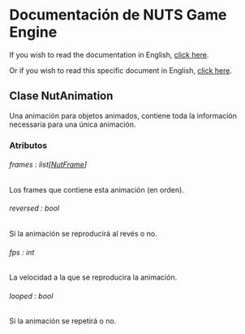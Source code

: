 # Documentación de NUTS Game Engine

If you wish to read the documentation in English, [click here](/DOCUMENTATION/INDEX.md).

Or if you wish to read this specific document in English, [click here](/DOCUMENTATION/FILES/NUTANIMATION.md).

## Clase NutAnimation

Una animación para objetos animados, contiene toda la información necessaria para una única animación.

### Atributos

###### frames : list[[NutFrame](/DOCUMENTATION_Ñ/FILES/NUTFRAME.md)]

Los frames que contiene esta animación (en orden).

###### reversed : bool

Si la animación se reproducirá al revés o no.

###### fps : int

La velocidad a la que se reproducira la animación.

###### looped : bool

Si la animación se repetirá o no.
